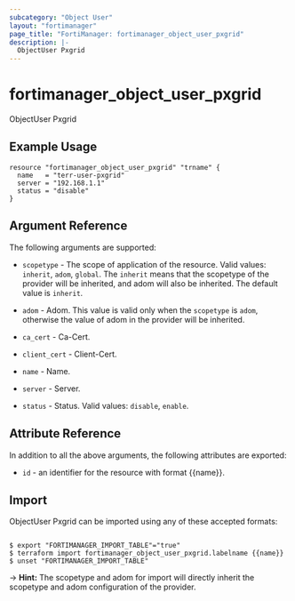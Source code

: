 ```yaml
---
subcategory: "Object User"
layout: "fortimanager"
page_title: "FortiManager: fortimanager_object_user_pxgrid"
description: |-
  ObjectUser Pxgrid
---
```


# fortimanager_object_user_pxgrid
ObjectUser Pxgrid

## Example Usage

```hcl
resource "fortimanager_object_user_pxgrid" "trname" {
  name   = "terr-user-pxgrid"
  server = "192.168.1.1"
  status = "disable"
}
```

## Argument Reference


The following arguments are supported:

* `scopetype` - The scope of application of the resource. Valid values: `inherit`, `adom`, `global`. The `inherit` means that the scopetype of the provider will be inherited, and adom will also be inherited. The default value is `inherit`.
* `adom` - Adom. This value is valid only when the `scopetype` is `adom`, otherwise the value of adom in the provider will be inherited.

* `ca_cert` - Ca-Cert.
* `client_cert` - Client-Cert.
* `name` - Name.
* `server` - Server.
* `status` - Status. Valid values: `disable`, `enable`.



## Attribute Reference

In addition to all the above arguments, the following attributes are exported:
* `id` - an identifier for the resource with format {{name}}.

## Import

ObjectUser Pxgrid can be imported using any of these accepted formats:
```

$ export "FORTIMANAGER_IMPORT_TABLE"="true"
$ terraform import fortimanager_object_user_pxgrid.labelname {{name}}
$ unset "FORTIMANAGER_IMPORT_TABLE"
```
-> **Hint:** The scopetype and adom for import will directly inherit the scopetype and adom configuration of the provider.
